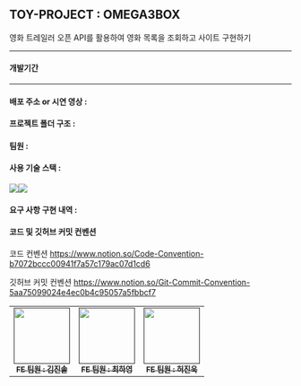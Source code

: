 ## TOY-PROJECT :  OMEGA3BOX
영화 트레일러 오픈 API를 활용하여 영화 목록을 조회하고 사이트 구현하기
* * *
#### 개발기간 

* * *
#### 배포 주소 or 시연 영상 : 

#### 프로젝트 폴더 구조 :


#### 팀원 : 
<table>
  <tbody>
    <tr>
      <td align="center"><a href=""><img src="" width="100px;" alt=""/><br /><sub><b>FE 팀원 : 김진솔 </b></sub></a><br /></td>
      <td align="center"><a href=""><img src="https://github.com/secondflow02/FRONTEND6-2-2/assets/142880051/008794f2-ba60-47e5-8694-9f219399b398" width="100px;" alt=""/><br /><sub><b>FE 팀원 : 최하영 </b></sub></a><br /></td>
      <td align="center"><a href=""><img src="" width="100px;" alt=""/><br /><sub><b>FE 팀원 : 허진욱 </b></sub></a><br /></td>
     <tr/>

#### 사용 기술 스택 : 
<img src="https://img.shields.io/badge/React-61DAFB?style=for-the-badge&logo=React&logoColor=black"><img src="https://img.shields.io/badge/Css-1572B6?style=for-the-badge&logo=Css&logoColor=white">

#### 요구 사항 구현 내역 : 


#### 코드 및 깃허브 커밋 컨벤션

코드 컨벤션 https://www.notion.so/Code-Convention-b7072bccc00941f7a57c179ac07d1cd6

깃허브 커밋 컨벤션 https://www.notion.so/Git-Commit-Convention-5aa75099024e4ec0b4c95057a5fbbcf7
